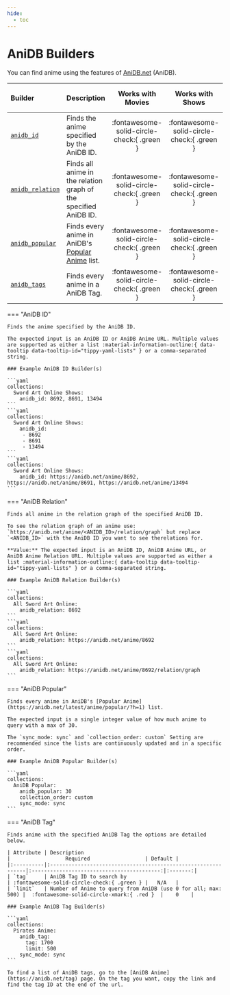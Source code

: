 ```yaml
---
hide:
  - toc
---
```

# AniDB Builders

You can find anime using the features of [AniDB.net](https://anidb.net/) (AniDB).

| Builder                             | Description                                                                                     |             Works with Movies              |              Works with Shows              |    Works with Playlists and Custom Sort    |
|:------------------------------------|:------------------------------------------------------------------------------------------------|:------------------------------------------:|:------------------------------------------:|:------------------------------------------:|
| [`anidb_id`](#anidb-id)             | Finds the anime specified by the AniDB ID.                                                      | :fontawesome-solid-circle-check:{ .green } | :fontawesome-solid-circle-check:{ .green } |  :fontawesome-solid-circle-xmark:{ .red }  |
| [`anidb_relation`](#anidb-relation) | Finds all anime in the relation graph of the specified AniDB ID.                                | :fontawesome-solid-circle-check:{ .green } | :fontawesome-solid-circle-check:{ .green } |  :fontawesome-solid-circle-xmark:{ .red }  |
| [`anidb_popular`](#anidb-popular)   | Finds every anime in AniDB's [Popular Anime](https://anidb.net/latest/anime/popular/?h=1) list. | :fontawesome-solid-circle-check:{ .green } | :fontawesome-solid-circle-check:{ .green } | :fontawesome-solid-circle-check:{ .green } |
| [`anidb_tags`](#anidb-tag)          | Finds every anime in a AniDB Tag.                                                               | :fontawesome-solid-circle-check:{ .green } | :fontawesome-solid-circle-check:{ .green } |  :fontawesome-solid-circle-xmark:{ .red }  |


=== "AniDB ID"

    Finds the anime specified by the AniDB ID.
    
    The expected input is an AniDB ID or AniDB Anime URL. Multiple values are supported as either a list :material-information-outline:{ data-tooltip data-tooltip-id="tippy-yaml-lists" } or a comma-separated string.
    
    ### Example AniDB ID Builder(s)

    ```yaml
    collections:
      Sword Art Online Shows:
        anidb_id: 8692, 8691, 13494
    ```
    ```yaml
    collections:
      Sword Art Online Shows:
        anidb_id: 
         - 8692
         - 8691
         - 13494
    ```
    ```yaml
    collections:
      Sword Art Online Shows:
        anidb_id: https://anidb.net/anime/8692, https://anidb.net/anime/8691, https://anidb.net/anime/13494
    ```

=== "AniDB Relation"

    Finds all anime in the relation graph of the specified AniDB ID.
    
    To see the relation graph of an anime use: `https://anidb.net/anime/<ANIDB_ID>/relation/graph` but replace `<ANIDB_ID>` with the AniDB ID you want to see therelations for.
    
    **Value:** The expected input is an AniDB ID, AniDB Anime URL, or AniDB Anime Relation URL. Multiple values are supported as either a list :material-information-outline:{ data-tooltip data-tooltip-id="tippy-yaml-lists" } or a comma-separated string.
    
    ### Example AniDB Relation Builder(s)

    ```yaml
    collections:
      All Sword Art Online:
        anidb_relation: 8692
    ```
    ```yaml
    collections:
      All Sword Art Online:
        anidb_relation: https://anidb.net/anime/8692
    ```
    ```yaml
    collections:
      All Sword Art Online:
        anidb_relation: https://anidb.net/anime/8692/relation/graph
    ```

=== "AniDB Popular"
    
    Finds every anime in AniDB's [Popular Anime](https://anidb.net/latest/anime/popular/?h=1) list.
    
    The expected input is a single integer value of how much anime to query with a max of 30.
    
    The `sync_mode: sync` and `collection_order: custom` Setting are recommended since the lists are continuously updated and in a specific order. 
    
    ### Example AniDB Popular Builder(s)

    ```yaml
    collections:
      AniDB Popular:
        anidb_popular: 30
        collection_order: custom
        sync_mode: sync
    ```

=== "AniDB Tag"

    Finds anime with the specified AniDB Tag the options are detailed below. 
    
    | Attribute | Description                                                   |                  Required                  | Default |
    |:----------|:--------------------------------------------------------------|:------------------------------------------:|:-------:|
    | `tag`     | AniDB Tag ID to search by                                     | :fontawesome-solid-circle-check:{ .green } |   N/A   |
    | `limit`   | Number of Anime to query from AniDB (use 0 for all; max: 500) |  :fontawesome-solid-circle-xmark:{ .red }  |    0    |

    ### Example AniDB Tag Builder(s)

    ```yaml
    collections:
      Pirates Anime:
        anidb_tag:
          tag: 1700
          limit: 500
        sync_mode: sync
    ```
    
    To find a list of AniDB tags, go to the [AniDB Anime](https://anidb.net/tag) page. On the tag you want, copy the link and find the tag ID at the end of the url.
